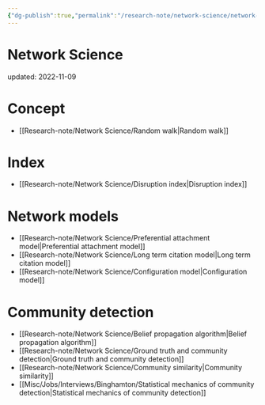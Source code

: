 ```yaml
---
{"dg-publish":true,"permalink":"/research-note/network-science/network-science/","dgPassFrontmatter":true}
---
```



# Network Science
updated: 2022-11-09


# Concept
- [[Research-note/Network Science/Random walk\|Random walk]]

# Index
- [[Research-note/Network Science/Disruption index\|Disruption index]]

# Network models
- [[Research-note/Network Science/Preferential attachment model\|Preferential attachment model]]
- [[Research-note/Network Science/Long term citation model\|Long term citation model]]
- [[Research-note/Network Science/Configuration model\|Configuration model]]

# Community detection 
- [[Research-note/Network Science/Belief propagation algorithm\|Belief propagation algorithm]]
- [[Research-note/Network Science/Ground truth and community detection\|Ground truth and community detection]]
- [[Research-note/Network Science/Community similarity\|Community similarity]]
- [[Misc/Jobs/Interviews/Binghamton/Statistical mechanics of community detection\|Statistical mechanics of community detection]]